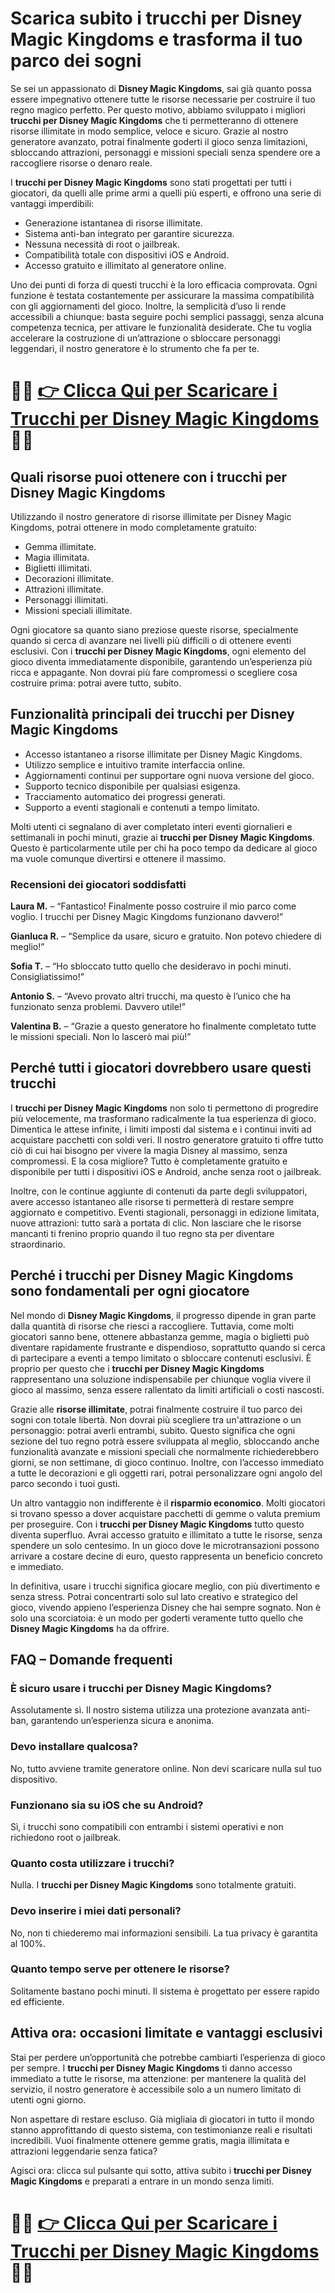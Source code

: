 <h1>Scarica subito i trucchi per Disney Magic Kingdoms e trasforma il tuo parco dei sogni</h1>

<p>Se sei un appassionato di <strong>Disney Magic Kingdoms</strong>, sai già quanto possa essere impegnativo ottenere tutte le risorse necessarie per costruire il tuo regno magico perfetto. Per questo motivo, abbiamo sviluppato i migliori <strong>trucchi per Disney Magic Kingdoms</strong> che ti permetteranno di ottenere risorse illimitate in modo semplice, veloce e sicuro. Grazie al nostro generatore avanzato, potrai finalmente goderti il gioco senza limitazioni, sbloccando attrazioni, personaggi e missioni speciali senza spendere ore a raccogliere risorse o denaro reale.</p>

<p>I <strong>trucchi per Disney Magic Kingdoms</strong> sono stati progettati per tutti i giocatori, da quelli alle prime armi a quelli più esperti, e offrono una serie di vantaggi imperdibili:</p>
<ul>
  <li>Generazione istantanea di risorse illimitate.</li>
  <li>Sistema anti-ban integrato per garantire sicurezza.</li>
  <li>Nessuna necessità di root o jailbreak.</li>
  <li>Compatibilità totale con dispositivi iOS e Android.</li>
  <li>Accesso gratuito e illimitato al generatore online.</li>
</ul>

<p>Uno dei punti di forza di questi trucchi è la loro efficacia comprovata. Ogni funzione è testata costantemente per assicurare la massima compatibilità con gli aggiornamenti del gioco. Inoltre, la semplicità d’uso li rende accessibili a chiunque: basta seguire pochi semplici passaggi, senza alcuna competenza tecnica, per attivare le funzionalità desiderate. Che tu voglia accelerare la costruzione di un’attrazione o sbloccare personaggi leggendari, il nostro generatore è lo strumento che fa per te.</p>

# 🔴🔴 **[👉 Clicca Qui per Scaricare i Trucchi per Disney Magic Kingdoms](https://tinyurl.com/LevelUpMobile)** 🔴🔴

<h2>Quali risorse puoi ottenere con i trucchi per Disney Magic Kingdoms</h2>
<p>Utilizzando il nostro generatore di risorse illimitate per Disney Magic Kingdoms, potrai ottenere in modo completamente gratuito:</p>
<ul>
  <li>Gemma illimitate.</li>
  <li>Magia illimitata.</li>
  <li>Biglietti illimitati.</li>
  <li>Decorazioni illimitate.</li>
  <li>Attrazioni illimitate.</li>
  <li>Personaggi illimitati.</li>
  <li>Missioni speciali illimitate.</li>
</ul>

<p>Ogni giocatore sa quanto siano preziose queste risorse, specialmente quando si cerca di avanzare nei livelli più difficili o di ottenere eventi esclusivi. Con i <strong>trucchi per Disney Magic Kingdoms</strong>, ogni elemento del gioco diventa immediatamente disponibile, garantendo un’esperienza più ricca e appagante. Non dovrai più fare compromessi o scegliere cosa costruire prima: potrai avere tutto, subito.</p>

<h2>Funzionalità principali dei trucchi per Disney Magic Kingdoms</h2>
<ul>
  <li>Accesso istantaneo a risorse illimitate per Disney Magic Kingdoms.</li>
  <li>Utilizzo semplice e intuitivo tramite interfaccia online.</li>
  <li>Aggiornamenti continui per supportare ogni nuova versione del gioco.</li>
  <li>Supporto tecnico disponibile per qualsiasi esigenza.</li>
  <li>Tracciamento automatico dei progressi generati.</li>
  <li>Supporto a eventi stagionali e contenuti a tempo limitato.</li>
</ul>

<p>Molti utenti ci segnalano di aver completato interi eventi giornalieri e settimanali in pochi minuti, grazie ai <strong>trucchi per Disney Magic Kingdoms</strong>. Questo è particolarmente utile per chi ha poco tempo da dedicare al gioco ma vuole comunque divertirsi e ottenere il massimo.</p>

<h3>Recensioni dei giocatori soddisfatti</h3>
<p><strong>Laura M.</strong> – “Fantastico! Finalmente posso costruire il mio parco come voglio. I trucchi per Disney Magic Kingdoms funzionano davvero!”</p>
<p><strong>Gianluca R.</strong> – “Semplice da usare, sicuro e gratuito. Non potevo chiedere di meglio!”</p>
<p><strong>Sofia T.</strong> – “Ho sbloccato tutto quello che desideravo in pochi minuti. Consigliatissimo!”</p>
<p><strong>Antonio S.</strong> – “Avevo provato altri trucchi, ma questo è l’unico che ha funzionato senza problemi. Davvero utile!”</p>
<p><strong>Valentina B.</strong> – “Grazie a questo generatore ho finalmente completato tutte le missioni speciali. Non lo lascerò mai più!”</p>

<h2>Perché tutti i giocatori dovrebbero usare questi trucchi</h2>
<p>I <strong>trucchi per Disney Magic Kingdoms</strong> non solo ti permettono di progredire più velocemente, ma trasformano radicalmente la tua esperienza di gioco. Dimentica le attese infinite, i limiti imposti dal sistema e i continui inviti ad acquistare pacchetti con soldi veri. Il nostro generatore gratuito ti offre tutto ciò di cui hai bisogno per vivere la magia Disney al massimo, senza compromessi. E la cosa migliore? Tutto è completamente gratuito e disponibile per tutti i dispositivi iOS e Android, anche senza root o jailbreak.</p>

<p>Inoltre, con le continue aggiunte di contenuti da parte degli sviluppatori, avere accesso istantaneo alle risorse ti permetterà di restare sempre aggiornato e competitivo. Eventi stagionali, personaggi in edizione limitata, nuove attrazioni: tutto sarà a portata di clic. Non lasciare che le risorse mancanti ti frenino proprio quando il tuo regno sta per diventare straordinario.</p>

<h2>Perché i trucchi per Disney Magic Kingdoms sono fondamentali per ogni giocatore</h2>

<p>Nel mondo di <strong>Disney Magic Kingdoms</strong>, il progresso dipende in gran parte dalla quantità di risorse che riesci a raccogliere. Tuttavia, come molti giocatori sanno bene, ottenere abbastanza gemme, magia o biglietti può diventare rapidamente frustrante e dispendioso, soprattutto quando si cerca di partecipare a eventi a tempo limitato o sbloccare contenuti esclusivi. È proprio per questo che i <strong>trucchi per Disney Magic Kingdoms</strong> rappresentano una soluzione indispensabile per chiunque voglia vivere il gioco al massimo, senza essere rallentato da limiti artificiali o costi nascosti.</p>

<p>Grazie alle <strong>risorse illimitate</strong>, potrai finalmente costruire il tuo parco dei sogni con totale libertà. Non dovrai più scegliere tra un'attrazione o un personaggio: potrai averli entrambi, subito. Questo significa che ogni sezione del tuo regno potrà essere sviluppata al meglio, sbloccando anche funzionalità avanzate e missioni speciali che normalmente richiederebbero giorni, se non settimane, di gioco continuo. Inoltre, con l’accesso immediato a tutte le decorazioni e gli oggetti rari, potrai personalizzare ogni angolo del parco secondo i tuoi gusti.</p>

<p>Un altro vantaggio non indifferente è il <strong>risparmio economico</strong>. Molti giocatori si trovano spesso a dover acquistare pacchetti di gemme o valuta premium per proseguire. Con i <strong>trucchi per Disney Magic Kingdoms</strong> tutto questo diventa superfluo. Avrai accesso gratuito e illimitato a tutte le risorse, senza spendere un solo centesimo. In un gioco dove le microtransazioni possono arrivare a costare decine di euro, questo rappresenta un beneficio concreto e immediato.</p>

<p>In definitiva, usare i trucchi significa giocare meglio, con più divertimento e senza stress. Potrai concentrarti solo sul lato creativo e strategico del gioco, vivendo appieno l’esperienza Disney che hai sempre sognato. Non è solo una scorciatoia: è un modo per goderti veramente tutto quello che <strong>Disney Magic Kingdoms</strong> ha da offrire.</p>

<h2>FAQ – Domande frequenti</h2>
<h3>È sicuro usare i trucchi per Disney Magic Kingdoms?</h3>
<p>Assolutamente sì. Il nostro sistema utilizza una protezione avanzata anti-ban, garantendo un’esperienza sicura e anonima.</p>

<h3>Devo installare qualcosa?</h3>
<p>No, tutto avviene tramite generatore online. Non devi scaricare nulla sul tuo dispositivo.</p>

<h3>Funzionano sia su iOS che su Android?</h3>
<p>Sì, i trucchi sono compatibili con entrambi i sistemi operativi e non richiedono root o jailbreak.</p>

<h3>Quanto costa utilizzare i trucchi?</h3>
<p>Nulla. I <strong>trucchi per Disney Magic Kingdoms</strong> sono totalmente gratuiti.</p>

<h3>Devo inserire i miei dati personali?</h3>
<p>No, non ti chiederemo mai informazioni sensibili. La tua privacy è garantita al 100%.</p>

<h3>Quanto tempo serve per ottenere le risorse?</h3>
<p>Solitamente bastano pochi minuti. Il sistema è progettato per essere rapido ed efficiente.</p>

<h2>Attiva ora: occasioni limitate e vantaggi esclusivi</h2>
<p>Stai per perdere un’opportunità che potrebbe cambiarti l’esperienza di gioco per sempre. I <strong>trucchi per Disney Magic Kingdoms</strong> ti danno accesso immediato a tutte le risorse, ma attenzione: per mantenere la qualità del servizio, il nostro generatore è accessibile solo a un numero limitato di utenti ogni giorno.</p>

<p>Non aspettare di restare escluso. Già migliaia di giocatori in tutto il mondo stanno approfittando di questo sistema, con testimonianze reali e risultati incredibili. Vuoi finalmente ottenere gemme gratis, magia illimitata e attrazioni leggendarie senza fatica?</p>

<p>Agisci ora: clicca sul pulsante qui sotto, attiva subito i <strong>trucchi per Disney Magic Kingdoms</strong> e preparati a entrare in un mondo senza limiti.</p>

# 🔴🔴 **[👉 Clicca Qui per Scaricare i Trucchi per Disney Magic Kingdoms](https://tinyurl.com/LevelUpMobile)** 🔴🔴

